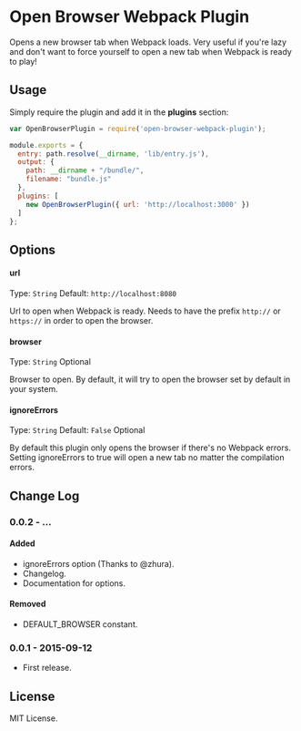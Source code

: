 # Open Browser Webpack Plugin
Opens a new browser tab when Webpack loads. Very useful if you're lazy and don't want to force yourself to open a new tab when Webpack is ready to play!

## Usage

Simply require the plugin and add it in the **plugins** section:

```javascript
var OpenBrowserPlugin = require('open-browser-webpack-plugin');

module.exports = {
  entry: path.resolve(__dirname, 'lib/entry.js'),
  output: {
    path: __dirname + "/bundle/",
    filename: "bundle.js"
  },
  plugins: [
    new OpenBrowserPlugin({ url: 'http://localhost:3000' })
  ]
};
```

## Options

#### url

Type: `String`
Default: `http://localhost:8080`

Url to open when Webpack is ready. Needs to have the prefix `http://` or `https://` in order to open the browser.

#### browser

Type: `String`
Optional

Browser to open. By default, it will try to open the browser set by default in your system.

#### ignoreErrors

Type: `String`
Default: `False`
Optional

By default this plugin only opens the browser if there's no Webpack errors. Setting ignoreErrors to true will open a new tab no matter the compilation errors.

## Change Log

### 0.0.2 - ...
#### Added
- ignoreErrors option (Thanks to @zhura).
- Changelog.
- Documentation for options.

#### Removed
- DEFAULT_BROWSER constant.

### 0.0.1 - 2015-09-12
- First release.

## License

MIT License.
